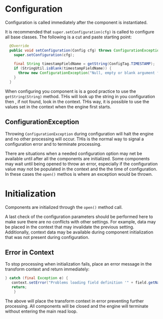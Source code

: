 # Configuration

Configuration is called immediately after the component is instantiated.

It is recommended that `super.setConfiguration(cfg)` is called to configure all base classes. The following is a cut and paste starting point:

```java
  @Override
  public void setConfiguration(Config cfg) throws ConfigurationException {
    super.setConfiguration(cfg);
      
    final String timestampFieldName = getString(ConfigTag.TIMESTAMP);
    if (StringUtil.isBlank(timestampFieldName)) {
      throw new ConfigurationException("Null, empty or blank argument for " + ConfigTag.TIMESTAMP + " configuration parameter");
    }
  }	
```

When configuring you component is is a good practice to use the `getString(String)` method. THis will look up the string in you configuration then , if not found, look in the context. THis way, it is possible to use the values set in the context when the engine first starts.

## ConfigurationException

Throwing `ConfigurationException` during configuration will halt the engine and no other processing will occur. THis is the normal way to signal a configuration error and to terminate processing.

There are situations when a needed configuration option may net be available until after all the components are initialized. Some components may wait until being opened to throw an error, especially if the configuration value may not be populated in the context and the the time of configuration. In these cases the `open()` methos is where an exception would be thrown.

# Initialization

Components are initialized through the `open()` method call.

A last check of the configuration parameters should be performed here to make sure there are no conflicts with other settings. For example, data may be placed in the context that may invalidate the previous setting. Additionally, context data may be available during component initialization that was not present during configuration.

## Error in Context

To stop processing when initialization fails, place an error message in the transform context and return immediately:

```java
} catch (final Exception e) {
   context.setError("Problems loading field definition '" + field.getName() + "' - " + e.getClass().getSimpleName() + " : " + e.getMessage());
   return;
	}
```

The above will place the transform context in error preventing further processing. All components will be closed and the engine will terminate without entering the main read loop.





